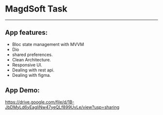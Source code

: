 # MagdSoft Task

***

## App features:
* Bloc state management with MVVM
* Dio
* shared preferences.
* Clean Architecture.
* Responsive UI.
* Dealing with rest api.
* Dealing with figma.

## App Demo:
https://drive.google.com/file/d/1B-JbDMyLd6yEagliNw47yeQLf899UvLe/view?usp=sharing
